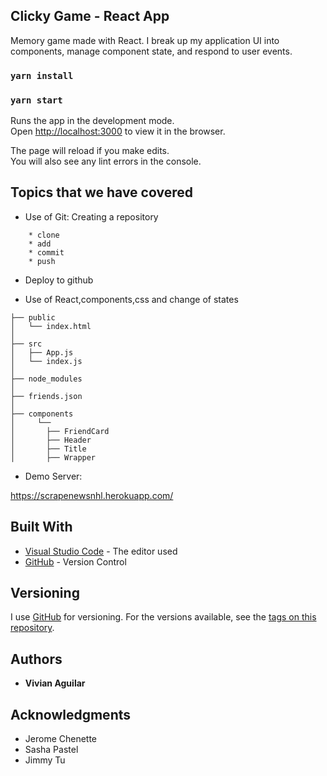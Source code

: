 ## Clicky Game - React App

Memory game made with React. I break up my application UI into components, manage component state, and respond to user events.

### `yarn install`
### `yarn start`


Runs the app in the development mode.<br>
Open [http://localhost:3000](http://localhost:3000) to view it in the browser.

The page will reload if you make edits.<br>
You will also see any lint errors in the console.

## Topics that we have covered

* Use of Git: Creating a repository
```
    * clone 
    * add 
    * commit 
    * push
```

* Deploy to github


* Use of React,components,css and change of states
```
├── public
│   └── index.html
│   
├── src
│   ├── App.js
│   └── index.js
│
├── node_modules
│ 
├── friends.json
│
├── components
│     └── 
│       ├── FriendCard
│       ├── Header
│       ├── Title
│       ├── Wrapper

``` 

* Demo Server:

 https://scrapenewsnhl.herokuapp.com/

## Built With

* [Visual Studio Code](https://code.visualstudio.com/) - The editor used
* [GitHub](https://github.com/) - Version Control


## Versioning

I use [GitHub](https://github.com/) for versioning. For the versions available, see the [tags on this repository](https://github.com/vaguilar25/clicky-game). 

## Authors

* **Vivian Aguilar** 

## Acknowledgments

* Jerome Chenette
* Sasha Pastel
* Jimmy Tu
